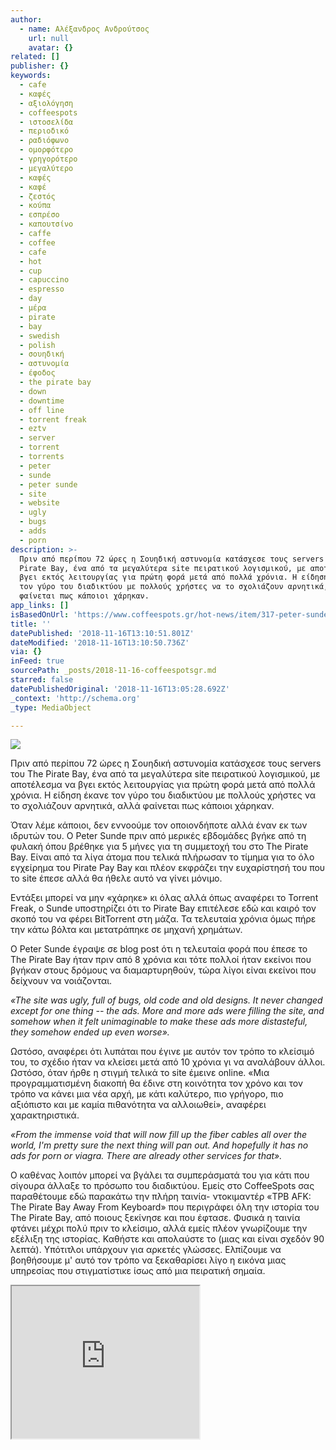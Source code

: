 ```yaml
---
author:
  - name: Αλέξανδρος Ανδρούτσος
    url: null
    avatar: {}
related: []
publisher: {}
keywords:
  - cafe
  - καφές
  - αξιολόγηση
  - coffeespots
  - ιστοσελίδα
  - περιοδικό
  - ραδιόφωνο
  - ομορφότερο
  - γρηγορότερο
  - μεγαλύτερο
  - καφές
  - καφέ
  - ζεστός
  - κούπα
  - εσπρέσο
  - καπουτσίνο
  - caffe
  - coffee
  - cafe
  - hot
  - cup
  - capuccino
  - espresso
  - day
  - μέρα
  - pirate
  - bay
  - swedish
  - polish
  - σουηδική
  - αστυνομία
  - έφοδος
  - the pirate bay
  - down
  - downtime
  - off line
  - torrent freak
  - eztv
  - server
  - torrent
  - torrents
  - peter
  - sunde
  - peter sunde
  - site
  - website
  - ugly
  - bugs
  - adds
  - porn
description: >-
  Πριν από περίπου 72 ώρες η Σουηδική αστυνομία κατάσχεσε τους servers του The
  Pirate Bay, ένα από τα μεγαλύτερα site πειρατικού λογισμικού, με αποτέλεσμα να
  βγει εκτός λειτουργίας για πρώτη φορά μετά από πολλά χρόνια. Η είδηση έκανε
  τον γύρο του διαδικτύου με πολλούς χρήστες να το σχολιάζουν αρνητικά, αλλά
  φαίνεται πως κάποιοι χάρηκαν.
app_links: []
isBasedOnUrl: 'https://www.coffeespots.gr/hot-news/item/317-peter-sunde'
title: ''
datePublished: '2018-11-16T13:10:51.801Z'
dateModified: '2018-11-16T13:10:50.736Z'
via: {}
inFeed: true
sourcePath: _posts/2018-11-16-coffeespotsgr.md
starred: false
datePublishedOriginal: '2018-11-16T13:05:28.692Z'
_context: 'http://schema.org'
_type: MediaObject

---
```

![](https://the-grid-user-content.s3-us-west-2.amazonaws.com/e699454e-554d-454b-8513-221b417bb488.jpg)

Πριν από περίπου 72 ώρες η Σουηδική αστυνομία κατάσχεσε τους servers του The Pirate Bay, ένα από τα μεγαλύτερα site πειρατικού λογισμικού, με αποτέλεσμα να βγει εκτός λειτουργίας για πρώτη φορά μετά από πολλά χρόνια. Η είδηση έκανε τον γύρο του διαδικτύου με πολλούς χρήστες να το σχολιάζουν αρνητικά, αλλά φαίνεται πως κάποιοι χάρηκαν.

Όταν λέμε κάποιοι, δεν εννοούμε τον οποιονδήποτε αλλά έναν εκ των ιδρυτών του. Ο Peter Sunde πριν από μερικές εβδομάδες βγήκε από τη φυλακή όπου βρέθηκε για 5 μήνες για τη συμμετοχή του στο The Pirate Bay. Είναι από τα λίγα άτομα που τελικά πλήρωσαν το τίμημα για το όλο εγχείρημα του Pirate Pay Bay και πλέον εκφράζει την ευχαρίστησή του που το site έπεσε αλλά θα ήθελε αυτό να γίνει μόνιμο.

Εντάξει μπορεί να μην «χάρηκε» κι όλας αλλά όπως αναφέρει το Torrent Freak, ο Sunde υποστηρίζει ότι το Pirate Bay επιτέλεσε εδώ και καιρό τον σκοπό του να φέρει BitTorrent στη μάζα. Τα τελευταία χρόνια όμως πήρε την κάτω βόλτα και μετατράπηκε σε μηχανή χρημάτων.

Ο Peter Sunde έγραψε σε blog post ότι η τελευταία φορά που έπεσε το The Pirate Bay ήταν πριν από 8 χρόνια και τότε πολλοί ήταν εκείνοι που βγήκαν στους δρόμους να διαμαρτυρηθούν, τώρα λίγοι είναι εκείνοι που δείχνουν να νοιάζονται.

_«The site was ugly, full of bugs, old code and old designs. It never changed except for one thing -- the ads. More and more ads were filling the site, and somehow when it felt unimaginable to make these ads more distasteful, they somehow ended up even worse»._

Ωστόσο, αναφέρει ότι λυπάται που έγινε με αυτόν τον τρόπο το κλείσιμό του, το σχέδιο ήταν να κλείσει μετά από 10 χρόνια γι να αναλάβουν άλλοι. Ωστόσο, όταν ήρθε η στιγμή τελικά το site έμεινε online. «Μια προγραμματισμένη διακοπή θα έδινε στη κοινότητα τον χρόνο και τον τρόπο να κάνει μια νέα αρχή, με κάτι καλύτερο, πιο γρήγορο, πιο αξιόπιστο και με καμία πιθανότητα να αλλοιωθεί», αναφέρει χαρακτηριστικά.

_«From the immense void that will now fill up the fiber cables all over the world, I'm pretty sure the next thing will pan out. And hopefully it has no ads for porn or viagra. There are already other services for that»._

Ο καθένας λοιπόν μπορεί να βγάλει τα συμπεράσματά του για κάτι που σίγουρα άλλαξε το πρόσωπο του διαδικτύου. Εμείς στο CoffeeSpots σας παραθέτουμε εδώ παρακάτω την πλήρη ταινία- ντοκιμαντέρ «TPB AFK: The Pirate Bay Away From Keyboard» που περιγράφει όλη την ιστορία του The Pirate Bay, από ποιους ξεκίνησε και που έφτασε. Φυσικά η ταινία φτάνει μέχρι πολύ πριν το κλείσιμο, αλλά εμείς πλέον γνωρίζουμε την εξέλιξη της ιστορίας. Καθήστε και απολαύστε το (μιας και είναι σχεδόν 90 λεπτά). Υπότιτλοι υπάρχουν για αρκετές γλώσσες. Ελπίζουμε να βοηθήσουμε μ' αυτό τον τρόπο να ξεκαθαρίσει λίγο η εικόνα μιας υπηρεσίας που στιγματίστικε ίσως από μια πειρατική σημαία.

<iframe src="https://the-grid.github.io/ed-userhtml/?g=eJwtz7EKwjAURuFXCdlrFNHBGkHRQXyDbmnyawNJE25vCPXpFe12pg_O0T_JRIjqHQ9a7vZrKQb418Babjc7KSayWg7MeTooVWtdzalw6bGyKSrEHk5dbu_u-nh02_tZih_XJ3IgLb-YCSFVLY21CKAUwaBWmMIpBzO3AqOlOTNcE-G8acVrpjTZlNGK7C0XQuPHZsnFe5YQJkvAeDqq_8HpA0-hR0Q" height="244" style=""></iframe>